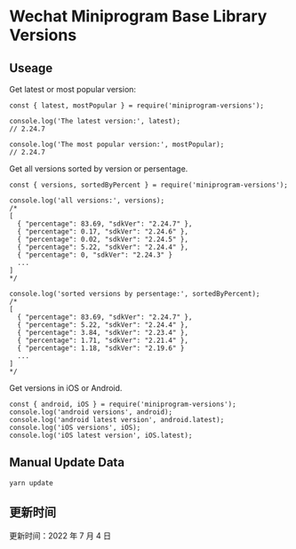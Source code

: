 
# Wechat Miniprogram Base Library Versions

## Useage

Get latest or most popular version:

```;
const { latest, mostPopular } = require('miniprogram-versions');

console.log('The latest version:', latest);
// 2.24.7

console.log('The most popular version:', mostPopular);
// 2.24.7

```

Get all versions sorted by version or persentage.

```
const { versions, sortedByPercent } = require('miniprogram-versions');

console.log('all versions:', versions);
/*
[
  { "percentage": 83.69, "sdkVer": "2.24.7" },
  { "percentage": 0.17, "sdkVer": "2.24.6" },
  { "percentage": 0.02, "sdkVer": "2.24.5" },
  { "percentage": 5.22, "sdkVer": "2.24.4" },
  { "percentage": 0, "sdkVer": "2.24.3" }
  ...
]
*/

console.log('sorted versions by persentage:', sortedByPercent);
/*
[
  { "percentage": 83.69, "sdkVer": "2.24.7" },
  { "percentage": 5.22, "sdkVer": "2.24.4" },
  { "percentage": 3.84, "sdkVer": "2.23.4" },
  { "percentage": 1.71, "sdkVer": "2.21.4" },
  { "percentage": 1.18, "sdkVer": "2.19.6" }
  ...
]
*/
```

Get versions in iOS or Android.

```
const { android, iOS } = require('miniprogram-versions');
console.log('android versions', android);
console.log('android latest version', android.latest);
console.log('iOS versions', iOS);
console.log('iOS latest version', iOS.latest);
```

## Manual Update Data

```
yarn update
```

## 更新时间

更新时间：2022 年 7 月 4 日
